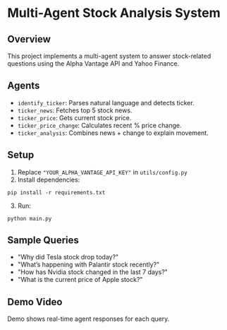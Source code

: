 # Multi-Agent Stock Analysis System

## Overview
This project implements a multi-agent system to answer stock-related questions using the Alpha Vantage API and Yahoo Finance.

## Agents
- `identify_ticker`: Parses natural language and detects ticker.
- `ticker_news`: Fetches top 5 stock news.
- `ticker_price`: Gets current stock price.
- `ticker_price_change`: Calculates recent % price change.
- `ticker_analysis`: Combines news + change to explain movement.

## Setup
1. Replace `"YOUR_ALPHA_VANTAGE_API_KEY"` in `utils/config.py`
2. Install dependencies:
```
pip install -r requirements.txt
```
3. Run:
```
python main.py
```

## Sample Queries
- "Why did Tesla stock drop today?"
- "What’s happening with Palantir stock recently?"
- "How has Nvidia stock changed in the last 7 days?"
- "What is the current price of Apple stock?"

## Demo Video
Demo shows real-time agent responses for each query.